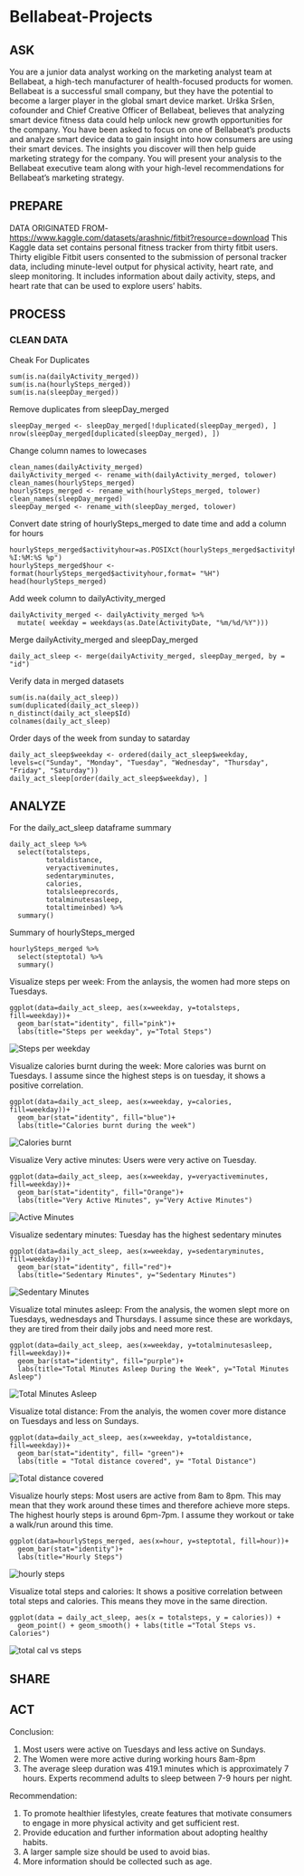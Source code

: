 # Bellabeat-Projects

## ASK
You are a junior data analyst working on the marketing analyst team at Bellabeat, a high-tech manufacturer of health-focused
products for women. Bellabeat is a successful small company, but they have the potential to become a larger player in the
global smart device market. Urška Sršen, cofounder and Chief Creative Officer of Bellabeat, believes that analyzing smart
device fitness data could help unlock new growth opportunities for the company. You have been asked to focus on one of
Bellabeat’s products and analyze smart device data to gain insight into how consumers are using their smart devices. The
insights you discover will then help guide marketing strategy for the company. You will present your analysis to the Bellabeat
executive team along with your high-level recommendations for Bellabeat’s marketing strategy.

## PREPARE
DATA ORIGINATED FROM- https://www.kaggle.com/datasets/arashnic/fitbit?resource=download
This Kaggle data set contains personal fitness tracker from thirty fitbit users. Thirty eligible Fitbit users consented to the submission of personal tracker data, including minute-level output for physical activity, heart rate, and sleep monitoring. It includes information about daily activity, steps, and heart rate that can be used to explore users’ habits.

## PROCESS
### CLEAN DATA
Cheak For Duplicates
```{r}
sum(is.na(dailyActivity_merged))
sum(is.na(hourlySteps_merged))
sum(is.na(sleepDay_merged))
```

Remove duplicates from sleepDay_merged
```{r}
sleepDay_merged <- sleepDay_merged[!duplicated(sleepDay_merged), ]
nrow(sleepDay_merged[duplicated(sleepDay_merged), ])
```

Change column names to lowecases
```{r}
clean_names(dailyActivity_merged)
dailyActivity_merged <- rename_with(dailyActivity_merged, tolower)
clean_names(hourlySteps_merged)
hourlySteps_merged <- rename_with(hourlySteps_merged, tolower)
clean_names(sleepDay_merged)
sleepDay_merged <- rename_with(sleepDay_merged, tolower)
```

Convert date string of hourlySteps_merged to date time and add a column for hours
```{r}
hourlySteps_merged$activityhour=as.POSIXct(hourlySteps_merged$activityhour,format="%m/%d/%Y %I:%M:%S %p")
hourlySteps_merged$hour <-  format(hourlySteps_merged$activityhour,format= "%H")
head(hourlySteps_merged)
```

Add week column to dailyActivity_merged
```{r}
dailyActivity_merged <- dailyActivity_merged %>% 
  mutate( weekday = weekdays(as.Date(ActivityDate, "%m/%d/%Y")))
```

Merge dailyActivity_merged and sleepDay_merged
```{r}
daily_act_sleep <- merge(dailyActivity_merged, sleepDay_merged, by = "id")
```

Verify data in merged datasets
```{r}
sum(is.na(daily_act_sleep))
sum(duplicated(daily_act_sleep))
n_distinct(daily_act_sleep$Id)
colnames(daily_act_sleep)
```
Order days of the week from sunday to satarday
```{r}
daily_act_sleep$weekday <- ordered(daily_act_sleep$weekday, levels=c("Sunday", "Monday", "Tuesday", "Wednesday", "Thursday", "Friday", "Saturday"))
daily_act_sleep[order(daily_act_sleep$weekday), ]
```

## ANALYZE
For the daily_act_sleep dataframe summary
```{r}
daily_act_sleep %>%
  select(totalsteps,
         totaldistance,
         veryactiveminutes,
         sedentaryminutes,
         calories,
         totalsleeprecords,
         totalminutesasleep,
         totaltimeinbed) %>%
  summary()
```

Summary of hourlySteps_merged
```{r}
hourlySteps_merged %>%
  select(steptotal) %>%
  summary()
```

Visualize steps per week: From the anlaysis, the women had more steps on Tuesdays.
```{r}
ggplot(data=daily_act_sleep, aes(x=weekday, y=totalsteps, fill=weekday))+ 
  geom_bar(stat="identity", fill="pink")+
  labs(title="Steps per weekday", y="Total Steps")
```
![Steps per weekday](https://github.com/StephanieAfiaAduBoahen/Bellabeat-Projects/assets/158788793/4315e403-7ce2-42aa-9b5a-f400142040f3)

Visualize calories burnt during the week: More calories was burnt on Tuesdays. I assume since the highest steps is on tuesday, it shows a positive correlation.
```{r}
ggplot(data=daily_act_sleep, aes(x=weekday, y=calories, fill=weekday))+ 
  geom_bar(stat="identity", fill="blue")+
  labs(title="Calories burnt during the week")
```
![Calories burnt](https://github.com/StephanieAfiaAduBoahen/Bellabeat-Projects/assets/158788793/7e7b811d-21e4-4c40-b96b-092020690050)

Visualize Very active minutes: Users were very active on Tuesday.
```{r}
ggplot(data=daily_act_sleep, aes(x=weekday, y=veryactiveminutes, fill=weekday))+ 
  geom_bar(stat="identity", fill="Orange")+
  labs(title="Very Active Minutes", y="Very Active Minutes")
```
![Active Minutes](https://github.com/StephanieAfiaAduBoahen/Bellabeat-Projects/assets/158788793/f28052ec-f399-415c-9995-a8650fbe4f60)

Visualize sedentary minutes: Tuesday has the highest sedentary minutes
```{r}
ggplot(data=daily_act_sleep, aes(x=weekday, y=sedentaryminutes, fill=weekday))+ 
  geom_bar(stat="identity", fill="red")+
  labs(title="Sedentary Minutes", y="Sedentary Minutes")
```
![Sedentary Minutes](https://github.com/StephanieAfiaAduBoahen/Bellabeat-Projects/assets/158788793/3c14f644-2634-42d9-8061-647dc0b67692)

Visualize total minutes asleep: From the analysis, the women slept more on Tuesdays, wednesdays and Thursdays. I assume since these are workdays, they are tired from their daily jobs and need more rest.
```{r}
ggplot(data=daily_act_sleep, aes(x=weekday, y=totalminutesasleep, fill=weekday))+ 
  geom_bar(stat="identity", fill="purple")+
  labs(title="Total Minutes Asleep During the Week", y="Total Minutes Asleep")
```
![Total Minutes Asleep](https://github.com/StephanieAfiaAduBoahen/Bellabeat-Projects/assets/158788793/3c368969-6349-4c25-8ae5-8f3ed4f7dc54)

Visualize total distance: From the analyis, the women cover more distance on Tuesdays and less on Sundays.
```{r}
ggplot(data=daily_act_sleep, aes(x=weekday, y=totaldistance, fill=weekday))+ 
  geom_bar(stat="identity", fill= "green")+
  labs(title = "Total distance covered", y= "Total Distance")
```
![Total distance covered](https://github.com/StephanieAfiaAduBoahen/Bellabeat-Projects/assets/158788793/96b0cb61-7365-485c-8a5f-53483f5c8d49)

Visualize hourly steps: Most users are active from 8am to 8pm. This may mean that they work around these times and therefore achieve more steps. The highest hourly steps is around 6pm-7pm. I assume they workout or take a walk/run around this time.
```{r}
ggplot(data=hourlySteps_merged, aes(x=hour, y=steptotal, fill=hour))+
  geom_bar(stat="identity")+
  labs(title="Hourly Steps")
```
![hourly steps](https://github.com/StephanieAfiaAduBoahen/Bellabeat-Projects/assets/158788793/ef41c0e0-978b-4e10-a09e-0816c8d2a575)

Visualize total steps and calories: It shows a positive correlation between total steps and calories. This means they move in the same direction.
```{r}
ggplot(data = daily_act_sleep, aes(x = totalsteps, y = calories)) + 
  geom_point() + geom_smooth() + labs(title ="Total Steps vs. Calories")
```
![total cal vs steps](https://github.com/StephanieAfiaAduBoahen/Bellabeat-Projects/assets/158788793/e18663cd-e0c6-4523-8464-b6fa1a522d4c)


## SHARE

## ACT
Conclusion:
1.	Most users were active on Tuesdays and less active on Sundays.
2.	The Women were more active during working hours 8am-8pm
3.	The average sleep duration was 419.1 minutes which is approximately 7 hours. Experts recommend adults to sleep between 7-9 hours per night.

Recommendation:
1.	To promote healthier lifestyles, create features that motivate consumers to engage in more physical activity and get sufficient rest.
2.	Provide education and further information about adopting healthy habits.
3.	A larger sample size should be used to avoid bias.
4.	More information should be collected such as age.






